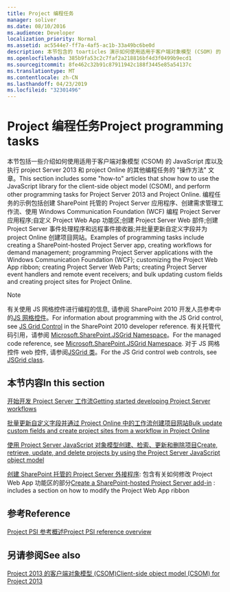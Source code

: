 ```yaml
---
title: Project 编程任务
manager: soliver
ms.date: 08/10/2016
ms.audience: Developer
localization_priority: Normal
ms.assetid: ac5544e7-ff7a-4af5-ac1b-33a49bc6be0d
description: 本节包含的 toarticles 演示如何使用适用于客户端对象模型 (CSOM) 的 JavaScript 库, 并为 project Server 2013 和 project Online 执行其他编程任务。 编程任务的示例包括创建 SharePoint 托管的 Project Server 应用程序、创建需求管理工作流、使用 Windows Communication Foundation (WCF) 编程 Project Server 应用程序;自定义 Project Web App 功能区;创建 Project Server Web 部件;创建 Project Server 事件处理程序和远程事件接收器;并批量更新自定义字段并为 project Online 创建项目网站。
ms.openlocfilehash: 385b9fa53c2c7faf2a218816bf4d3f0499b9ecd1
ms.sourcegitcommit: 8fe462c32b91c87911942c188f3445e85a54137c
ms.translationtype: MT
ms.contentlocale: zh-CN
ms.lasthandoff: 04/23/2019
ms.locfileid: "32301496"
---
```

# <a name="project-programming-tasks"></a><span data-ttu-id="d62ff-104">Project 编程任务</span><span class="sxs-lookup"><span data-stu-id="d62ff-104">Project programming tasks</span></span>

<span data-ttu-id="d62ff-105">本节包括一些介绍如何使用适用于客户端对象模型 (CSOM) 的 JavaScript 库以及执行 project Server 2013 和 project Online 的其他编程任务的 "操作方法" 文章。</span><span class="sxs-lookup"><span data-stu-id="d62ff-105">This section includes some "how-to" articles that show how to use the JavaScript library for the client-side object model (CSOM), and perform other programming tasks for Project Server 2013 and Project Online.</span></span> <span data-ttu-id="d62ff-106">编程任务的示例包括创建 SharePoint 托管的 Project Server 应用程序、创建需求管理工作流、使用 Windows Communication Foundation (WCF) 编程 Project Server 应用程序;自定义 Project Web App 功能区;创建 Project Server Web 部件;创建 Project Server 事件处理程序和远程事件接收器;并批量更新自定义字段并为 project Online 创建项目网站。</span><span class="sxs-lookup"><span data-stu-id="d62ff-106">Examples of programming tasks include creating a SharePoint-hosted Project Server app, creating workflows for demand management; programming Project Server applications with the Windows Communication Foundation (WCF); customizing the Project Web App ribbon; creating Project Server Web Parts; creating Project Server event handlers and remote event receivers; and bulk updating custom fields and creating project sites for Project Online.</span></span>
  
> [!NOTE]
> <span data-ttu-id="d62ff-107">有关使用 JS 网格控件进行编程的信息, 请参阅 SharePoint 2010 开发人员参考中的[JS 网格控件](https://msdn.microsoft.com/library/ee535898%28office.14%29.aspx)。</span><span class="sxs-lookup"><span data-stu-id="d62ff-107">For information about programming with the JS Grid control, see [JS Grid Control](https://msdn.microsoft.com/library/ee535898%28office.14%29.aspx) in the SharePoint 2010 developer reference.</span></span> <span data-ttu-id="d62ff-108">有关托管代码引用，请参阅 [Microsoft.SharePoint.JSGrid Namespace](https://msdn.microsoft.com/library/microsoft.sharepoint.jsgrid%28Office.15%29.aspx)。</span><span class="sxs-lookup"><span data-stu-id="d62ff-108">For the managed code reference, see [Microsoft.SharePoint.JSGrid Namespace](https://msdn.microsoft.com/library/microsoft.sharepoint.jsgrid%28Office.15%29.aspx).</span></span> <span data-ttu-id="d62ff-109">对于 JS 网格控件 web 控件, 请参阅[JSGrid 类](https://msdn.microsoft.com/library/microsoft.sharepoint.webcontrols.jsgrid%28Office.15%29.aspx)。</span><span class="sxs-lookup"><span data-stu-id="d62ff-109">For the JS Grid control web controls, see [JSGrid class](https://msdn.microsoft.com/library/microsoft.sharepoint.webcontrols.jsgrid%28Office.15%29.aspx).</span></span> 
  
## <a name="in-this-section"></a><span data-ttu-id="d62ff-110">本节内容</span><span class="sxs-lookup"><span data-stu-id="d62ff-110">In this section</span></span>

[<span data-ttu-id="d62ff-111">开始开发 Project Server 工作流</span><span class="sxs-lookup"><span data-stu-id="d62ff-111">Getting started developing Project Server workflows</span></span>](getting-started-developing-project-server-workflows.md)
  
[<span data-ttu-id="d62ff-112">批量更新自定义字段并通过 Project Online 中的工作流创建项目网站</span><span class="sxs-lookup"><span data-stu-id="d62ff-112">Bulk update custom fields and create project sites from a workflow in Project Online</span></span>](bulk-update-custom-fields-and-create-project-sites-from-workflow-in-project.md)
  
[<span data-ttu-id="d62ff-113">使用 Project Server JavaScript 对象模型创建、检索、更新和删除项目</span><span class="sxs-lookup"><span data-stu-id="d62ff-113">Create, retrieve, update, and delete projects by using the Project Server JavaScript object model</span></span>](create-retrieve-update-delete-projects-using-project-server-javascript.md)
  
<span data-ttu-id="d62ff-114">[创建 SharePoint 托管的 Project Server 外接程序](create-a-sharepoint-hosted-project-server-add-in.md): 包含有关如何修改 Project Web App 功能区的部分</span><span class="sxs-lookup"><span data-stu-id="d62ff-114">[Create a SharePoint-hosted Project Server add-in](create-a-sharepoint-hosted-project-server-add-in.md) : includes a section on how to modify the Project Web App ribbon</span></span> 
  
## <a name="reference"></a><span data-ttu-id="d62ff-115">参考</span><span class="sxs-lookup"><span data-stu-id="d62ff-115">Reference</span></span>

[<span data-ttu-id="d62ff-116">Project PSI 参考概述</span><span class="sxs-lookup"><span data-stu-id="d62ff-116">Project PSI reference overview</span></span>](project-psi-reference-overview.md)
  
## <a name="see-also"></a><span data-ttu-id="d62ff-117">另请参阅</span><span class="sxs-lookup"><span data-stu-id="d62ff-117">See also</span></span>



[<span data-ttu-id="d62ff-118">Project 2013 的客户端对象模型 (CSOM)</span><span class="sxs-lookup"><span data-stu-id="d62ff-118">Client-side object model (CSOM) for Project 2013</span></span>](client-side-object-model-csom-for-project-2013.md)

